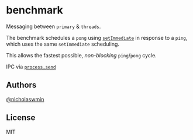 # benchmark


Messaging between `primary` & `threads`.

The benchmark schedules a `pong` using [`setImmediate`][setimmediate]
in response to a `ping`,   
which uses the same `setImmediate` scheduling.

This allows the fastest possible, *non-blocking* `ping`/`pong` cycle.

IPC via [`process.send`][procsend]

## Authors

[@nicholaswmin][nicholaswmin]

## License 

MIT

[procsend]: https://nodejs.org/api/process.html#processsendmessage-sendhandle-options-callback
[setimmediate]: https://nodejs.org/en/learn/asynchronous-work/understanding-setimmediate

[nicholaswmin]: https://github.com/nicholaswmin
